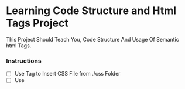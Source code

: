# Learning Code Structure and Html Tags Project

This Project Should Teach You, Code Structure And Usage Of Semantic html Tags.

### Instructions

-   [ ] Use <link> Tag to Insert CSS File from ./css Folder
-   [ ] Use <script> Tag to Insert JS file from ./js Folder
-   [ ] Edit html Markup In Your Code Editor
-   [ ] Use Semantic html Tags To Structure Your Code

### Tips

-   Use Your Cheat Sheets
-   Use W3 Schools or mdn Website

### Useful Links

    https://developer.mozilla.org/en-US/docs/Web/HTML/Element/link

    https://developer.mozilla.org/en-US/docs/Web/HTML/Element/script

    https://developer.mozilla.org/en-US/docs/Web/HTML/Element/main

    https://developer.mozilla.org/en-US/docs/Web/HTML/Element/div

    https://developer.mozilla.org/en-US/docs/Web/HTML/Element/section?retiredLocale=de

    https://developer.mozilla.org/en-US/docs/Web/HTML/Element/header

    https://developer.mozilla.org/en-US/docs/Web/HTML/Element/footer

    https://developer.mozilla.org/en-US/docs/Web/HTML/Element/figure

    https://developer.mozilla.org/en-US/docs/Web/HTML/Element/figcaption

### New Introduced Tags

    https://developer.mozilla.org/en-US/docs/Web/HTML/Element/nav

    https://developer.mozilla.org/en-US/docs/Web/HTML/Element/time

    https://developer.mozilla.org/en-US/docs/Web/HTML/Element/table

    https://developer.mozilla.org/en-US/docs/Web/HTML/Element/strong
